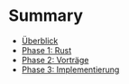 # Summary

* [Überblick](README.md)
* [Phase 1: Rust](rust.md)
* [Phase 2: Vorträge](vortrage.md)
* [Phase 3: Implementierung](implementierung.md)

